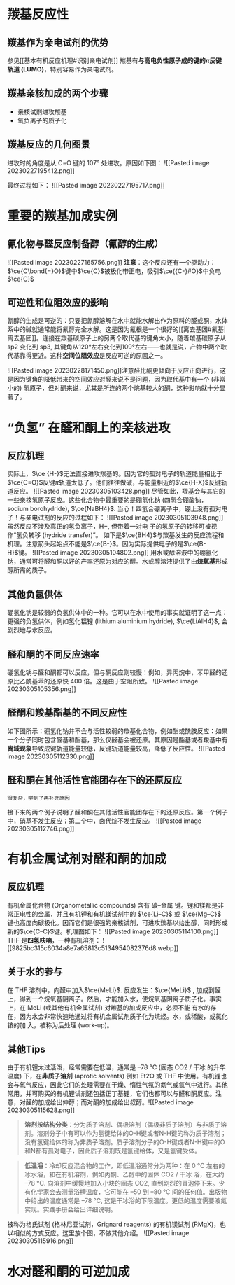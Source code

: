 # 羰基反应性
## 羰基作为亲电试剂的优势
参见[[基本有机反应机理#识别亲电试剂]]
羰基有**与高电负性原子成的键的$\pi$反键轨道 (LUMO)**，特别容易作为亲电试剂。
## 羰基亲核加成的两个步骤
* 亲核试剂进攻羰基
* 氧负离子的质子化
## 羰基反应的几何图景
进攻时的角度是从 C=O 键的 107° 处进攻。原因如下图：
![[Pasted image 20230227195412.png]]

最终过程如下：
![[Pasted image 20230227195717.png]]
# 重要的羰基加成实例
## 氰化物与醛反应制备醇（氰醇的生成）
![[Pasted image 20230227165756.png]]
	**注意**：这个反应还有一个驱动力：$\ce{C\bond{=}O}$键中$\ce{C}$被极化带正电，吸引$\ce{{C-}#O}$中负电$\ce{C}$
## 可逆性和位阻效应的影响
氰醇的生成是可逆的：只要把氰醇溶解在水中就能水解出作为原料的醛或酮，水体系中的碱就通常能将氰醇完全水解。这是因为氰根是一个很好的[[离去基团#氰基|离去基团]]。连接在羰基碳原子上的另两个取代基的键角大小，随着羰基碳原子从 sp2 变化到 sp3, 其键角从120°左右变化到109°左右——也就是说，产物中两个取代基靠得更近。这种**空间位阻效应**是反应可逆的原因之一。

![[Pasted image 20230228171450.png]]注意醛比酮更倾向于反应正向进行，这是因为键角的降低带来的空间效应对醛来说不是问题，因为取代基中有一个 (非常小的) 氢原子，但对酮来说，尤其是所连的两个烷基较大的酮，这种影响就十分显著了。

# “负氢” 在醛和酮上的亲核进攻
## 反应机理
实际上，$\ce {H-}$无法直接进攻羰基的。因为它的孤对电子的轨道能量相比于$\ce{C=O}$反键$\pi$轨道太低了。他们往往做碱，与能量相近的$\ce{H-X}$反键轨道反应。
![[Pasted image 20230305103428.png]]
尽管如此，羰基会与其它的一些亲核氢原子反应。这些化合物中最重要的是硼氢化钠 (四氢合硼酸钠，sodium borohydride), $\ce{NaBH4}$.  当心！四氢合硼离子中，硼上没有孤对电子！与亲电试剂的反应的过程如下：
![[Pasted image 20230305103948.png]]
虽然反应不涉及真正的氢负离子，H−, 但带着一对电
子的氢原子的转移可被视作“氢负转移 (hydride transfer)”。
如下是$\ce{BH4}$与羰基发生的反应流程和机理。注意箭头起始点不能是$\ce{B-}$。因为实际提供电子的是$\ce{B-H}$键。
![[Pasted image 20230305104802.png]]
用水或醇溶液中的硼氢化钠，通常可将醛和酮以好的产率还原为对应的醇。水或醇溶液提供了由**烷氧基**形成醇所需的质子。

## 其他负氢供体
硼氢化钠是较弱的负氢供体中的一种。它可以在水中使用的事实就证明了这一点：更强的负氢供体，例如氢化铝锂 (lithium aluminium hydride), $\ce{LiAlH4}$, 会剧烈地与水反应。

## 醛和酮的不同反应速率
硼氢化钠与醛和酮都可以反应，但与酮反应则较慢：例如，异丙烷中，苯甲醛的还原比乙酰基苯的还原快 400 倍。这是由于空阻所致。
![[Pasted image 20230305105356.png]]
## 醛酮和羧基酯基的不同反应性
如下图所示：硼氢化钠并不会与活性较弱的羰基化合物，例如酯或酰胺反应：如果一个分子同时包含醛基和酯基，那么仅醛基会被还原。其原因是酯基或者羧基中有**离域现象**导致成键轨道能量较低，反键轨道能量较高，降低了反应性。
![[Pasted image 20230305112330.png]]
## 醛和酮在其他活性官能团存在下的还原反应
	很复杂，学到了再补充原因
接下来的两个例子说明了醛和酮在其他活性官能团存在下的还原反应。第一个例子中，硝基不发生反应；第二个中，卤代烷不发生反应。
![[Pasted image 20230305112746.png]]

# 有机金属试剂对醛和酮的加成
## 反应机理
有机金属化合物 (Organometallic compounds) 含有 碳–金属 键。锂和镁都是非常正电性的金属，并且有机锂和有机镁试剂中的 $\ce{Li–C}$ 或 $\ce{Mg–C}$ 键也高度向碳极化。因而它们是很强的亲核试剂，可进攻羰基以给出醇，同时形成新的$\ce{C–C}$键。机理图如下：
![[Pasted image 20230305114100.png]]
THF 是**四氢呋喃**，一种有机溶剂：
![[9825bc315c6034a8e7a65813c5134954082376d8.webp]]

## 关于水的参与
在 THF 溶剂中，向醛中加入$\ce{MeLi}$. 反应发生：$\ce{MeLi}$ , 加成到醛上，得到一个烷氧基阴离子。然后，才能加入水，使烷氧基阴离子质子化。事实上，在 MeLi (或其他有机金属试剂) 对羰基的加成反应中，必须不能 有水的存在，因为水会非常快速地通过将有机金属试剂质子化为烷烃。水，或稀酸，或氯化铵的加
入，被称为后处理 (work-up)。

## 其他Tips
由于有机锂太过活泼，经常需要在低温，通常是 –78 °C (固态 CO2 / 干冰 的升华温度) 下，在**非质子溶剂** (aprotic solvents) 例如 Et2O 或 THF 中使用。有机锂也会与氧气反应，因此它们的处理需要在干燥、惰性气氛的氮气或氩气中进行。其他常用，并可购买的有机锂试剂还包括正丁基锂，它们也都可以与醛和酮反应。注意，对醛的加成给出仲醇；而对酮的加成给出叔醇。![[Pasted image 20230305115628.png]]
>**溶剂按结构分类**：分为质子溶剂、偶极溶剂（偶极非质子溶剂）与非质子溶剂。溶剂分子中有可以作为氢键给体的O-H键或者N-H键的称为质子溶剂；没有氢键给体的称为非质子溶剂。质子溶剂分子的O-H键或者N-H键中的O和N都有孤对电子，因此质子溶剂既是氢键给体，又是氢键受体。

>**低温浴**：冷却反应混合物的工作，即低温浴通常分为两种：在 0 °C 左右的冰水浴，和在有机溶剂，例如丙酮、乙醇中的固体 CO2 / 干冰 浴，在大约 –78 °C. 向溶剂中缓慢地加入小块的固态 CO2, 直到剧烈的冒泡停下来。少有化学家会去测量浴槽温度，它可能在 –50 到 –80 °C 间的任何值。出版物中给出的温度通常是 –78 °C, 这是干冰浴的下限温度。更低的温度需要液氮实现。实践手册会给出详细说明。

被称为格氏试剂 (格林尼亚试剂，Grignard reagents) 的有机镁试剂 (RMgX)，也以相似的方式反应。这里放个图，不做其他介绍。
![[Pasted image 20230305115916.png]]
 # 水对醛和酮的可逆加成
 
